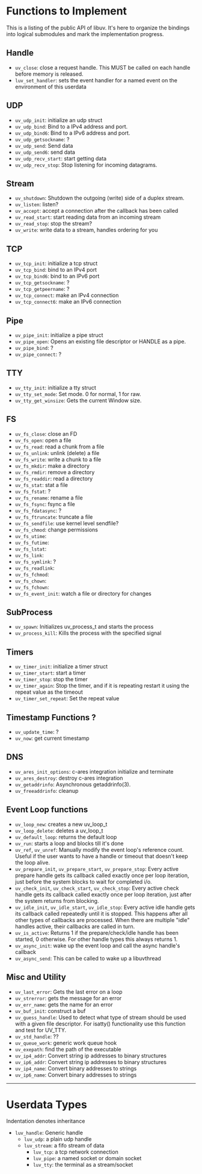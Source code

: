 # Functions to Implement

This is a listing of the public API of libuv.  It's here to organize the
bindings into logical submodules and mark the implementation progress.

## Handle

 - `uv_close`: close a request handle. This MUST be called on each handle before
    memory is released.
 - `luv_set_handler`: sets the event handler for a named event on the
    environment of this userdata

## UDP

 - `uv_udp_init`: initialize an udp struct
 - `uv_udp_bind`: Bind to a IPv4 address and port.
 - `uv_udp_bind6`: Bind to a IPv6 address and port.
 - `uv_udp_getsockname`: ?
 - `uv_udp_send`: Send data
 - `uv_udp_send6`: send data
 - `uv_udp_recv_start`: start getting data
 - `uv_udp_recv_stop`: Stop listening for incoming datagrams.

## Stream

 - `uv_shutdown`: Shutdown the outgoing (write) side of a duplex stream.
 - `uv_listen`: listen?
 - `uv_accept`: accept a connection after the callback has been called
 - `uv_read_start`: start reading data from an incoming stream
 - `uv_read_stop`: stop the stream?
 - `uv_write`: write data to a stream, handles ordering for you

## TCP

 - `uv_tcp_init`: initialize a tcp struct
 - `uv_tcp_bind`: bind to an IPv4 port
 - `uv_tcp_bind6`: bind to an IPv6 port
 - `uv_tcp_getsockname`: ?
 - `uv_tcp_getpeername`: ?
 - `uv_tcp_connect`: make an IPv4 connection
 - `uv_tcp_connect6`: make an IPv6 connection

## Pipe

 - `uv_pipe_init`: initialize a pipe struct
 - `uv_pipe_open`: Opens an existing file descriptor or HANDLE as a pipe.
 - `uv_pipe_bind`: ?
 - `uv_pipe_connect`: ?

## TTY

 - `uv_tty_init`: initialize a tty struct
 - `uv_tty_set_mode`: Set mode. 0 for normal, 1 for raw.
 - `uv_tty_get_winsize`: Gets the current Window size.

## FS

 - `uv_fs_close`: close an FD
 - `uv_fs_open`: open a file
 - `uv_fs_read`: read a chunk from a file
 - `uv_fs_unlink`: unlink (delete) a file
 - `uv_fs_write`: write a chunk to a file
 - `uv_fs_mkdir`: make a directory
 - `uv_fs_rmdir`: remove a directory
 - `uv_fs_readdir`: read a directory
 - `uv_fs_stat`: stat a file
 - `uv_fs_fstat`: ?
 - `uv_fs_rename`: rename a file
 - `uv_fs_fsync`: fsync a file
 - `uv_fs_fdatasync`: ?
 - `uv_fs_ftruncate`: truncate a file
 - `uv_fs_sendfile`: use kernel level sendfile?
 - `uv_fs_chmod`: change permissions
 - `uv_fs_utime`:
 - `uv_fs_futime`:
 - `uv_fs_lstat`:
 - `uv_fs_link`:
 - `uv_fs_symlink`: ?
 - `uv_fs_readlink`:
 - `uv_fs_fchmod`:
 - `uv_fs_chown`:
 - `uv_fs_fchown`:
 - `uv_fs_event_init`: watch a file or directory for changes

## SubProcess

 - `uv_spawn`: Initializes uv_process_t and starts the process
 - `uv_process_kill`: Kills the process with the specified signal

## Timers

 - `uv_timer_init`: initialize a timer struct
 - `uv_timer_start`: start a timer
 - `uv_timer_stop`: stop the timer
 - `uv_timer_again`: Stop the timer, and if it is repeating restart it using the
    repeat value as the timeout
 - `uv_timer_set_repeat`: Set the repeat value

## Timestamp Functions ?

 - `uv_update_time`: ?
 - `uv_now`: get current timestamp

## DNS

 - `uv_ares_init_options`: c-ares integration initialize and terminate
 - `uv_ares_destroy`: destroy c-ares integration
 - `uv_getaddrinfo`: Asynchronous getaddrinfo(3).
 - `uv_freeaddrinfo`: cleanup

## Event Loop functions

 - `uv_loop_new`: creates a new uv_loop_t
 - `uv_loop_delete`: deletes a uv_loop_t
 - `uv_default_loop`: returns the default loop
 - `uv_run`: starts a loop and blocks till it's done
 - `uv_ref`, `uv_unref`: Manually modify the event loop's reference count.
    Useful if the user wants to have a handle or timeout that doesn't keep the
    loop alive.
 - `uv_prepare_init`, `uv_prepare_start`, `uv_prepare_stop`: Every active
    prepare handle gets its callback called exactly once per loop iteration,
    just before the system blocks to wait for completed i/o.
 - `uv_check_init`, `uv_check_start`, `uv_check_stop`: Every active check handle
    gets its callback called exactly once per loop iteration, just after the
    system returns from blocking.
 - `uv_idle_init`, `uv_idle_start`, `uv_idle_stop`:  Every active idle handle
    gets its callback called repeatedly until it is stopped. This happens after
    all other types of callbacks are processed.  When there are multiple "idle"
    handles active, their callbacks are called in turn.
 - `uv_is_active`: Returns 1 if the prepare/check/idle handle has been started,
    0 otherwise. For other handle types this always returns 1.
 - `uv_async_init`: wake up the event loop and call the async handle's callback
 - `uv_async_send`: This can be called to wake up a libuvthread

## Misc and Utility

 - `uv_last_error`: Gets the last error on a loop
 - `uv_strerror`: gets the message for an error
 - `uv_err_name`: gets the name for an error
 - `uv_buf_init`: construct a buf
 - `uv_guess_handle`: Used to detect what type of stream should be used with a
    given file descriptor.  For isatty() functionality use this function and
    test for UV_TTY.
 - `uv_std_handle`: ??
 - `uv_queue_work`: generic work queue hook
 - `uv_exepath`: find the path of the executable
 - `uv_ip4_addr`: Convert string ip addresses to binary structures
 - `uv_ip6_addr`: Convert string ip addresses to binary structures
 - `uv_ip4_name`: Convert binary addresses to strings
 - `uv_ip6_name`: Convert binary addresses to strings

--------------------------------------------------------------------------------

# Userdata Types

Indentation denotes inheritance

- `luv_handle`: Generic handle
    - `luv_udp`: a plain udp handle
    - `luv_stream`: a fifo stream of data
        - `luv_tcp`: a tcp network connection
        - `luv_pipe`: a named socket or domain socket
        - `luv_tty`: the terminal as a stream/socket


